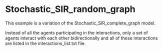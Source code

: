 # Stochastic_SIR_random_graph
This example is a variation of the Stochastic_SIR_complete_graph model.

Instead of all the agents participating in the interactions, only a set of agents interact with each other bidirectionally and all of these interactions are listed in the interactions_list.txt file.
